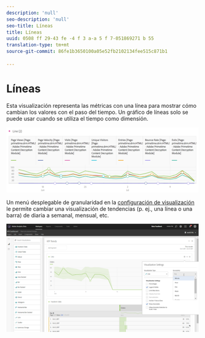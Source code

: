 ```yaml
---
description: 'null'
seo-description: 'null'
seo-title: Líneas
title: Líneas
uuid: 0508 ff 29-43 fe -4 f 3 a-a 5 f 7-051869271 b 55
translation-type: tm+mt
source-git-commit: 86fe1b3650100a05e52fb2102134fee515c871b1

---
```



# Líneas

Esta visualización representa las métricas con una línea para mostrar cómo cambian los valores con el paso del tiempo. Un gráfico de líneas solo se puede usar cuando se utiliza el tiempo como dimensión.

![](assets/line.png)

Un menú desplegable de granularidad en la [configuración de visualización](../../../analyze/analysis-workspace/visualizations/freeform-analysis-visualizations.md#section_D3BB5042A92245D8BF6BCF072C66624B) le permite cambiar una visualización de tendencias (p. ej., una línea o una barra) de diaria a semanal, mensual, etc.

![](assets/viz-granularity.png)

